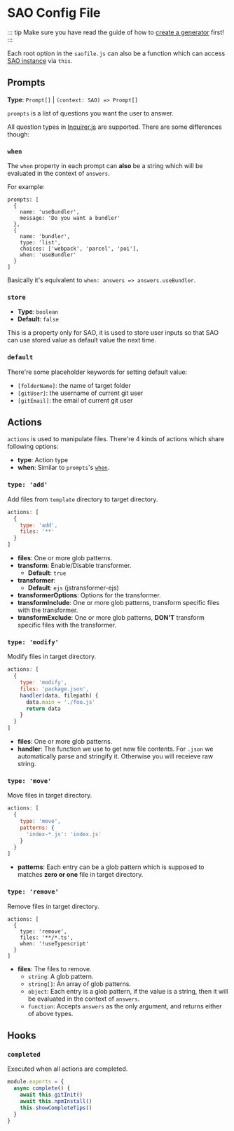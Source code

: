 # SAO Config File

::: tip
Make sure you have read the guide of how to [create a generator](./create-a-generator.md) first!
:::

Each root option in the `saofile.js` can also be a function which can access [SAO instance](./the-sao-instance.md) via `this`.

## Prompts

__Type__: `Prompt[]` | `(context: SAO) => Prompt[]`

`prompts` is a list of questions you want the user to answer.

All question types in [Inquirer.js](https://github.com/SBoudrias/Inquirer.js#question) are supported. There are some differences though:

### `when`

The `when` property in each prompt can __also__ be a string which will be evaluated in the context of `answers`.

For example:

```js{10}
prompts: [
  {
    name: 'useBundler',
    message: 'Do you want a bundler'
  },
  {
    name: 'bundler',
    type: 'list',
    choices: ['webpack', 'parcel', 'poi'],
    when: 'useBundler'
  }
]
```

Basically it's equivalent to `when: answers => answers.useBundler`.

### `store`

- __Type__: `boolean`
- __Default__: `false`

This is a property only for SAO, it is used to store user inputs so that SAO can use stored value as default value the next time.

### `default`

There're some placeholder keywords for setting default value:

- `[folderName]`: the name of target folder
- `[gitUser]`: the username of current git user
- `[gitEmail]`: the email of current git user

## Actions

`actions` is used to manipulate files. There're 4 kinds of actions which share following options:

- __type__: Action type
- __when__: Similar to `prompts`'s [`when`](#when).

### `type: 'add'`

Add files from `template` directory to target directory.

```js
actions: [
  {
    type: 'add',
    files: '**'
  }
]
```

- __files__: One or more glob patterns.
- __transform__: Enable/Disable transformer.
  - __Default__: `true`
- __transformer__:
  - __Default__: `ejs` (jstransformer-ejs)
- __transformerOptions__: Options for the transformer.
- __transformInclude__: One or more glob patterns, transform specific files with the transformer.
- __transformExclude__: One or more glob patterns, __DON'T__ transform specific files with the transformer.

### `type: 'modify'`

Modify files in target directory.

```js
actions: [
  {
    type: 'modify',
    files: 'package.json',
    handler(data, filepath) {
      data.main = './foo.js'
      return data
    }
  }
]
```

- __files__: One or more glob patterns.
- __handler__: The function we use to get new file contents. For `.json` we automatically parse and stringify it. Otherwise you will receieve raw string.

### `type: 'move'`

Move files in target directory.

```js
actions: [
  {
    type: 'move',
    patterns: {
      'index-*.js': 'index.js'
    }
  }
]
```

- __patterns__: Each entry can be a glob pattern which is supposed to matches __zero or one__ file in target directory.

### `type: 'remove'`

Remove files in target directory.

```js{3-4}
actions: [
  {
    type: 'remove',
    files: '**/*.ts',
    when: '!useTypescript'
  }
]
```

- __files__: The files to remove.
  - `string`: A glob pattern.
  - `string[]`: An array of glob patterns.
  - `object`: Each entry is a glob pattern, if the value is a string, then it will be evaluated in the context of `answers`.
  - `function`: Accepts `answers` as the only argument, and returns either of above types.

## Hooks

### `completed`

Executed when all actions are completed.

```js
module.exports = {
  async complete() {
    await this.gitInit()
    await this.npmInstall()
    this.showCompleteTips()
  }
}
```
